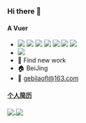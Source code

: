 
### Hi there 👋
#### A Vuer

<!-- ![](https://komarev.com/ghpvc/?username=wakaka378&&style=flat-square"align="center) -->

- [![](https://img.shields.io/badge/-JavaScript-F7DF1E?style=flat-square&logo=JavaScript&logoColor=ffffff)](https://reactjs.org/)
[![](https://img.shields.io/badge/-HTML5-e34f26?style=flat-square&logo=HTML5&logoColor=ffffff)](https://reactjs.org/)
[![](https://img.shields.io/badge/-CSS3-1572B6?style=flat-square&logo=CSS3&logoColor=ffffff)](https://reactjs.org/)
[![](https://img.shields.io/badge/-Vue-4FC08D?style=flat-square&logo=Vue.js&logoColor=ffffff)](https://reactjs.org/)
[![](https://img.shields.io/badge/-Node-339933?style=flat-square&logo=Node.js&logoColor=ffffff)](https://reactjs.org/)
[![](https://img.shields.io/badge/-TypeScript-007ACC?style=flat-square&logo=TypeScript&logoColor=ffffff)](https://reactjs.org/)
[![](https://img.shields.io/badge/-Electron-47848F?style=flat-square&logo=Electron&logoColor=ffffff)](https://reactjs.org/)
- ![](https://visitor-badge.glitch.me/badge?page_id=wakaka378.readme)
- 💼 Find new work
- :house: BeiJing
- :email: gebilaofl@163.com

#### [个人简历](https://github.com/wakaka378/Resume)



<!-- 展示个人访问 -->
<!-- ![Visitor Count](https://profile-counter.glitch.me/wakaka378/count.svg) -->



<a href="https://github.com/anuraghazra/github-readme-stats">
  <img align="center" src="https://github-readme-stats.vercel.app/api?username=wakaka378&count_private=true&show_icons=true&bg_color=45,e9533e,88418a&hide_border=true&title_color=fff&text_color=fff&icon_color=fff" />
</a>
<a href="https://github.com/anuraghazra/convoychat">
  <img align="center" src="https://github-readme-stats.vercel.app/api/top-langs/?username=wakaka378&layout=compact" />
</a>




